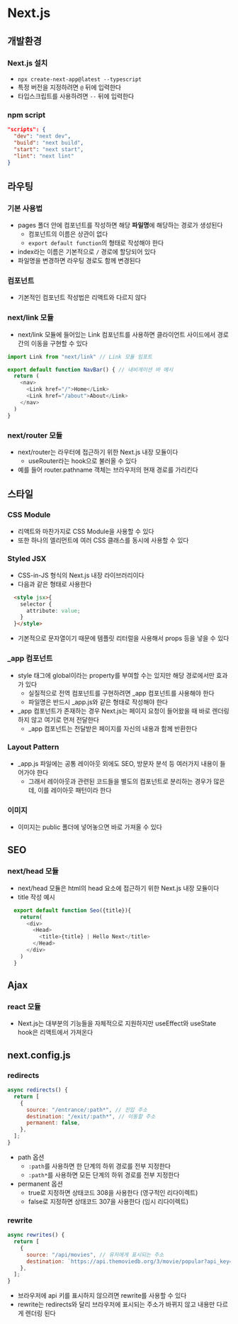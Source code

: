 # Next.js
## 개발환경
### Next.js 설치
- `npx create-next-app@latest --typescript`
- 특정 버전을 지정하려면 `@` 뒤에 입력한다
- 타입스크립트를 사용하려면 `--` 뒤에 입력한다

### npm script
```json
"scripts": {
  "dev": "next dev",
  "build": "next build",
  "start": "next start",
  "lint": "next lint"
}
```

## 라우팅
### 기본 사용법
- pages 폴더 안에 컴포넌트를 작성하면 해당 **파일명**에 해당하는 경로가 생성된다
  - 컴포넌트의 이름은 상관이 없다
  - `export default function`의 형태로 작성해야 한다
- index라는 이름은 기본적으로 `/` 경로에 할당되어 있다
- 파일명을 변경하면 라우팅 경로도 함께 변경된다

### 컴포넌트
- 기본적인 컴포넌트 작성법은 리액트와 다르지 않다

### next/link 모듈
- next/link 모듈에 들어있는 Link 컴포넌트를 사용하면 클라이언트 사이드에서 경로 간의 이동을 구현할 수 있다
```javascript
import Link from "next/link" // Link 모듈 임포트

export default function NavBar() { // 내비게이션 바 예시
  return (
    <nav>
      <Link href="/">Home</Link>
      <Link href="/about">About</Link>
    </nav>
  )
}
```

### next/router 모듈
- next/router는 라우터에 접근하기 위한 Next.js 내장 모듈이다
  - useRouter라는 hook으로 불러올 수 있다
- 예를 들어 router.pathname 객체는 브라우저의 현재 경로를 가리킨다

## 스타일
### CSS Module
- 리액트와 마찬가지로 CSS Module을 사용할 수 있다
- 또한 하나의 엘리먼트에 여러 CSS 클래스를 동시에 사용할 수 있다

### Styled JSX
- CSS-in-JS 형식의 Next.js 내장 라이브러리이다
- 다음과 같은 형태로 사용한다
```html
  <style jsx>{
    selector {
      attribute: value;
    }
  }</style>
```  
- 기본적으로 문자열이기 때문에 템플릿 리터럴을 사용해서 props 등을 넣을 수 있다

### _app 컴포넌트
- style 태그에 global이라는 property를 부여할 수는 있지만 해당 경로에서만 효과가 있다
  - 실질적으로 전역 컴포넌트를 구현하려면 _app 컴포넌트를 사용해야 한다
  - 파일명은 반드시 _app.js와 같은 형태로 작성해야 한다
- _app 컴포넌트가 존재하는 경우 Next.js는 페이지 요청이 들어왔을 때 바로 렌더링 하지 않고 여기로 먼저 전달한다
  - _app 컴포넌트는 전달받은 페이지를 자신의 내용과 함께 반환한다

### Layout Pattern
- _app.js 파일에는 공통 레이아웃 외에도 SEO, 방문자 분석 등 여러가지 내용이 들어가야 한다
  - 그래서 레이아웃과 관련된 코드들을 별도의 컴포넌트로 분리하는 경우가 많은데, 이를 레이아웃 패턴이라 한다

### 이미지
- 이미지는 public 폴더에 넣어놓으면 바로 가져올 수 있다

## SEO
### next/head 모듈
- next/head 모듈은 html의 head 요소에 접근하기 위한 Next.js 내장 모듈이다
- title 작성 예시
```javascript
  export default function Seo({title}){
    return(
      <div>
        <Head>
          <title>{title} | Hello Next</title>
        </Head>
      </div>
    )
  }
``` 

## Ajax
### react 모듈
- Next.js는 대부분의 기능들을 자체적으로 지원하지만 useEffect와 useState hook은 리액트에서 가져온다

## next.config.js
### redirects
```javascript
async redirects() {
  return [
    {
      source: "/entrance/:path*", // 진입 주소
      destination: "/exit/:path*", // 이동할 주소
      permanent: false,
    },
  ];
}
```
- path 옵션
  - `:path`를 사용하면 한 단계의 하위 경로를 전부 지정한다
  - `:path*`를 사용하면 모든 단계의 하위 경로를 전부 지정한다
- permanent 옵션
  - true로 지정하면 상태코드 308을 사용한다 (영구적인 리다이렉트)
  - false로 지정하면 상태코드 307을 사용한다 (임시 리다이렉트)


### rewrite
```javascript
async rewrites() {
  return [
    {
      source: "/api/movies", // 유저에게 표시되는 주소
      destination: `https://api.themoviedb.org/3/movie/popular?api_key=${API_KEY}` // 실제로 작동하는 주소
    },
  ];
}
```
- 브라우저에 api 키를 표시하지 않으려면 rewrite를 사용할 수 있다
- rewrite는 redirects와 달리 브라우저에 표시되는 주소가 바뀌지 않고 내용만 다르게 렌더링 된다
